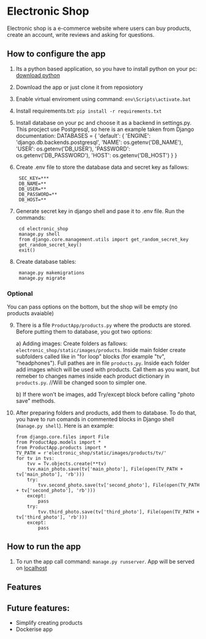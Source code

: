 # Electronic Shop
Electronic shop is a e-commerce website where users can buy products, create an account, write reviews and asking for questions.

## How to configure the app
1. Its a python based application, so you have to install python on your pc: [download python](https://www.python.org/downloads/)
2. Download the app or just clone it from reposiotory
3. Enable virtual enviroment using command: `env\Scripts\activate.bat`
4. Install requirements.txt: `pip install -r requirements.txt`
5. Install database on your pc and choose it as a backend in settings.py. This procject use Postgresql, so here is an example taken from Django documentation:
            DATABASES = {
                'default': {
                    'ENGINE': 'django.db.backends.postgresql',
                    'NAME': os.getenv('DB_NAME'),
                    'USER': os.getenv('DB_USER'),
                    'PASSWORD': os.getenv('DB_PASSWORD'),
                    'HOST': os.getenv('DB_HOST')
                }
            }
6. Create .env file to store the database data and secret key as fallows:

        SEC_KEY=***
        DB_NAME=**
        DB_USER=**
        DB_PASSWORD=**
        DB_HOST=**
7. Generate secret key in django shell and pase it to .env file. Run the commands:

        cd electronic_shop
        manage.py shell
        from django.core.management.utils import get_random_secret_key
        get_random_secret_key()
        exit()

8. Create database tables:

        manage.py makemigrations
        manage.py migrate

### Optional
You can pass options on the bottom, but the shop will be empty (no products avaiable)

9. There is a file `ProductApp/products.py` where the products are stored. Before putting them to database, you got two options:

    a) Adding images: Create folders as fallows: `electronic_shop/static/images/products`. Inside main folder create subfolders called like in "for loop" blocks (for example "tv", "headphones"). Full pathes are in file `products.py`. Inside each folder add images which will be used with products. Call them as you want, but remeber to changes names inside each product dictionary in `products.py`. //Will be changed soon to simpler one.

    b) If there won't be images, add Try/except block before calling "photo save" methods.

10. After preparing folders and products, add them to database. To do that, you have to run comands in commented blocks in Django shell (`manage.py shell`). Here is an example:

        from django.core.files import File
        from ProductApp.models import *
        from ProductApp.products import *
        TV_PATH = r'electronic_shop/static/images/products/tv/'
        for tv in tvs:
            tvv = Tv.objects.create(**tv)
            tvv.main_photo.save(tv['main_photo'], File(open(TV_PATH + tv['main_photo'], 'rb')))
            try:
                tvv.second_photo.save(tv['second_photo'], File(open(TV_PATH + tv['second_photo'], 'rb')))
            except:
                pass
            try:
                tvv.third_photo.save(tv['third_photo'], File(open(TV_PATH + tv['third_photo'], 'rb')))
            except:
                pass

## How to run the app

1. To run the app call command: `manage.py runserver`. App will be served on [localhost](http://127.0.0.1:8000/)

## Features


## Future features:

- Simplify creating products
- Dockerise app